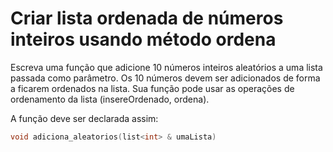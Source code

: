 # Criar lista ordenada de números inteiros usando método ordena

Escreva uma função que adicione 10 números inteiros aleatórios a uma lista passada como parâmetro. Os 10 números devem ser adicionados de forma a ficarem ordenados na lista. Sua função pode usar as operações de ordenamento da lista (insereOrdenado, ordena).

A função deve ser declarada assim:

```c++
void adiciona_aleatorios(list<int> & umaLista)
```

